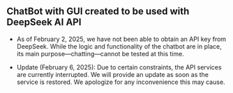 ## ChatBot with GUI created to be used with DeepSeek AI API

* As of February 2, 2025, we have not been able to obtain an API key from DeepSeek. While the logic and functionality of the chatbot are in place, its main purpose—chatting—cannot be tested at this time.

* Update (February 6, 2025): Due to certain constraints, the API services are currently interrupted. We will provide an update as soon as the service is restored. We apologize for any inconvenience this may cause.
